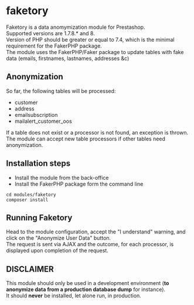 # faketory

Faketory is a data anomymization module for Prestashop.  
Supported versions are 1.7.8.* and 8.  
Version of PHP should be greater or equal to 7.4, which is the minimal requirement for the FakerPHP package.  
The module uses the FakerPHP/Faker package to update tables with fake data (emails, firstnames, lastnames, addresses &c)

## Anonymization

So far, the following tables will be processed:
- customer
- address
- emailsubscription
- mailalert_customer_oos

If a table does not exist or a processor is not found, an exception is thrown.   
The module can accept new table processors if other tables need anonymization.   

## Installation steps

- Install the module from the back-office
- Install the FakerPHP package form the command line
```
cd modules/faketory
composer install
```

## Running Faketory

Head to the module configuration, accept the "I understand" warning, and click on the "Anonymize User Data" button.   
The request is sent via AJAX and the outcome, for each processor, is displayed upon completion of the request.

## DISCLAIMER

This module should only be used in a development environment (**to anonymize data from a production database dump** for instance).  
It should **never** be installed, let alone run, in production.
